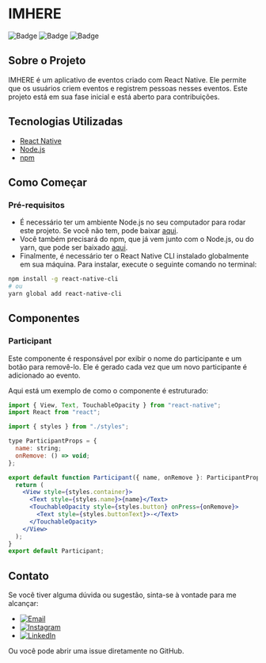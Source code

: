 # IMHERE

![Badge](https://img.shields.io/badge/React%20Native-0.63-blue)
![Badge](https://img.shields.io/badge/Node.js-v18.17.1-green)
![Badge](https://img.shields.io/badge/npm-v9.6.7-red)

## Sobre o Projeto

IMHERE é um aplicativo de eventos criado com React Native. Ele permite que os usuários criem eventos e registrem pessoas nesses eventos. Este projeto está em sua fase inicial e está aberto para contribuições.

## Tecnologias Utilizadas

- [React Native](https://reactnative.dev/)
- [Node.js](https://nodejs.org/en/)
- [npm](https://www.npmjs.com/)
  
## Como Começar

### Pré-requisitos

- É necessário ter um ambiente Node.js no seu computador para rodar este projeto. Se você não tem, pode baixar [aqui](https://nodejs.org/en/).
- Você também precisará do npm, que já vem junto com o Node.js, ou do yarn, que pode ser baixado [aqui](https://yarnpkg.com/).
- Finalmente, é necessário ter o React Native CLI instalado globalmente em sua máquina. Para instalar, execute o seguinte comando no terminal:

```bash
npm install -g react-native-cli
# ou
yarn global add react-native-cli
````

## Componentes

### Participant

Este componente é responsável por exibir o nome do participante e um botão para removê-lo. Ele é gerado cada vez que um novo participante é adicionado ao evento.

Aqui está um exemplo de como o componente é estruturado:

```jsx
import { View, Text, TouchableOpacity } from "react-native";
import React from "react";

import { styles } from "./styles";

type ParticipantProps = {
  name: string;
  onRemove: () => void;
};

export default function Participant({ name, onRemove }: ParticipantProps) {
  return (
    <View style={styles.container}>
      <Text style={styles.name}>{name}</Text>
      <TouchableOpacity style={styles.button} onPress={onRemove}>
        <Text style={styles.buttonText}>-</Text>
      </TouchableOpacity>
    </View>
  );
}
export default Participant;
```

## Contato

Se você tiver alguma dúvida ou sugestão, sinta-se à vontade para me alcançar:

- [![Email](https://img.shields.io/badge/Email-D14836?style=for-the-badge&logo=gmail&logoColor=white)](mailto:pedrosviki1265@gmail.com)
- [![Instagram](https://img.shields.io/badge/Instagram-E4405F?style=for-the-badge&logo=instagram&logoColor=white)](https://www.instagram.com/0000001save/?hl=pt-br)
- [![LinkedIn](https://img.shields.io/badge/LinkedIn-0077B5?style=for-the-badge&logo=linkedin&logoColor=white)](https://www.linkedin.com/in/me/)

Ou você pode abrir uma issue diretamente no GitHub.
